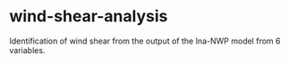 # wind-shear-analysis
Identification of wind shear from the output of the Ina-NWP model from 6 variables.
